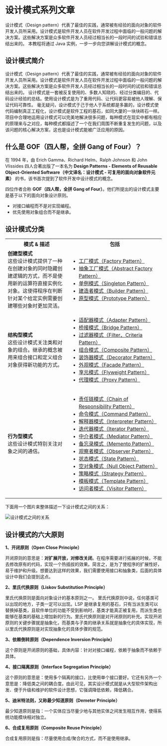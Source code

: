 # 设计模式系列文章

设计模式（Design pattern）代表了最佳的实践，通常被有经验的面向对象的软件开发人员所采用。设计模式是软件开发人员在软件开发过程中面临的一般问题的解决方案。这些解决方案是众多软件开发人员经过相当长的一段时间的试验和错误总结出来的。
本教程将通过 Java 实例，一步一步向您讲解设计模式的概念。

## 设计模式简介

设计模式（Design pattern）代表了最佳的实践，通常被有经验的面向对象的软件开发人员所采用。设计模式是软件开发人员在软件开发过程中面临的一般问题的解决方案。这些解决方案是众多软件开发人员经过相当长的一段时间的试验和错误总结出来的。
设计模式是一套被反复使用的、多数人知晓的、经过分类编目的、代码设计经验的总结。使用设计模式是为了重用代码、让代码更容易被他人理解、保证代码可靠性。 毫无疑问，设计模式于己于他人于系统都是多赢的，设计模式使代码编制真正工程化，设计模式是软件工程的基石，如同大厦的一块块砖石一样。项目中合理地运用设计模式可以完美地解决很多问题，每种模式在现实中都有相应的原理来与之对应，每种模式都描述了一个在我们周围不断重复发生的问题，以及该问题的核心解决方案，这也是设计模式能被广泛应用的原因。

## 什么是 GOF（四人帮，全拼 Gang of Four）？

在 1994 年，由 Erich Gamma、Richard Helm、Ralph Johnson 和 John Vlissides 四人合著出版了一本名为 **Design Patterns - Elements of Reusable Object-Oriented Software（中文译名：设计模式 - 可复用的面向对象软件元素）** 的书，该书首次提到了软件开发中设计模式的概念。

四位作者合称 **GOF（四人帮，全拼 Gang of Four）**。他们所提出的设计模式主要是基于以下的面向对象设计原则。

- 对接口编程而不是对实现编程。
- 优先使用对象组合而不是继承。

## 设计模式分类

<table><tbody><tr><th width="40%">模式 &amp; 描述</th><th>包括</th></tr><tr><td><b>创建型模式</b><br>这些设计模式提供了一种在创建对象的同时隐藏创建逻辑的方式，而不是使用新的运算符直接实例化对象。这使得程序在判断针对某个给定实例需要创建哪些对象时更加灵活。</td><td><ul><li><a href="factory.md">工厂模式（Factory Pattern）</a></li><li><a href="abstract-factory.md">抽象工厂模式（Abstract Factory Pattern）</a></li><li><a href="single_pattern/design-pattern-singleton.md">单例模式（Singleton Pattern）</a></li><li><a href="builder.md">建造者模式（Builder Pattern）</a></li><li><a href="prototype.md">原型模式（Prototype Pattern）</a></li></ul></td></tr><tr><td><b>结构型模式</b><br>这些设计模式关注类和对象的组合。继承的概念被用来组合接口和定义组合对象获得新功能的方式。</td><td><ul><li><a href="adapter_pattern/adapter.md">适配器模式（Adapter Pattern）</a></li><li><a href="bridge.md">桥接模式（Bridge Pattern）</a></li><li><a href="filter.md">过滤器模式（Filter、Criteria Pattern）</a></li><li><a href="composite.md">组合模式（Composite Pattern）</a></li><li><a href="decorator.md">装饰器模式（Decorator Pattern）</a></li><li><a href="facade.md">外观模式（Facade Pattern）</a></li><li><a href="flyweight.md">享元模式（Flyweight Pattern）</a></li><li><a href="proxy.md">代理模式（Proxy Pattern）</a></li></ul></td></tr><tr><td><b>行为型模式</b><br>这些设计模式特别关注对象之间的通信。</td><td><ul><li><a href="responsibility_pattern/responsibility_pattern.md">责任链模式（Chain of Responsibility Pattern）</a></li><li><a href="command.md">命令模式（Command Pattern）</a></li><li><a href="interpreter.md">解释器模式（Interpreter Pattern）</a></li><li><a href="iterator.md">迭代器模式（Iterator Pattern）</a></li><li><a href="mediator.md">中介者模式（Mediator Pattern）</a></li><li><a href="memento.md">备忘录模式（Memento Pattern）</a></li><li><a href="observer_pattern\Observer.md">观察者模式（Observer Pattern）</a></li><li><a href="state.md">状态模式（State Pattern）</a></li><li><a href="null-object.md">空对象模式（Null Object Pattern）</a></li><li><a href="strategy.md">策略模式（Strategy Pattern）</a></li><li><a href="template_pattern/Template_Pattern.md">模板模式（Template Pattern）</a></li><li><a href="visitor.md">访问者模式（Visitor Pattern）</a></li></ul></td></tr></tbody></table>

下面用一个图片来整体描述一下设计模式之间的关系：

![设计模式之间的关系](https://i.imgur.com/AphlR8m.jpg)

## 设计模式的六大原则

**1、开闭原则（Open Close Principle）**

开闭原则的意思是：**对扩展开放，对修改关闭**。在程序需要进行拓展的时候，不能去修改原有的代码，实现一个热插拔的效果。简言之，是为了使程序的扩展性好，易于维护和升级。想要达到这样的效果，我们需要使用接口和抽象类，后面的具体设计中我们会提到这点。

**2、里氏代换原则（Liskov Substitution Principle）**

里氏代换原则是面向对象设计的基本原则之一。 里氏代换原则中说，任何基类可以出现的地方，子类一定可以出现。LSP 是继承复用的基石，只有当派生类可以替换掉基类，且软件单位的功能不受到影响时，基类才能真正被复用，而派生类也能够在基类的基础上增加新的行为。里氏代换原则是对开闭原则的补充。实现开闭原则的关键步骤就是抽象化，而基类与子类的继承关系就是抽象化的具体实现，所以里氏代换原则是对实现抽象化的具体步骤的规范。

**3、依赖倒转原则（Dependence Inversion Principle）**

这个原则是开闭原则的基础，具体内容：针对对接口编程，依赖于抽象而不依赖于具体。

**4、接口隔离原则（Interface Segregation Principle）**

这个原则的意思是：使用多个隔离的接口，比使用单个接口要好。它还有另外一个意思是：降低类之间的耦合度。由此可见，其实设计模式就是从大型软件架构出发、便于升级和维护的软件设计思想，它强调降低依赖，降低耦合。

**5、迪米特法则，又称最少知道原则（Demeter Principle）**

最少知道原则是指：一个实体应当尽量少地与其他实体之间发生相互作用，使得系统功能模块相对独立。

**6、合成复用原则（Composite Reuse Principle）**

合成复用原则是指：尽量使用合成/聚合的方式，而不是使用继承。
